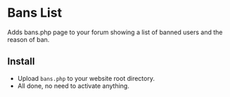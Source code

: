 # Bans List
Adds bans.php page to your forum showing a list of banned users and the reason of ban.

## Install
- Upload `bans.php` to your website root directory.
- All done, no need to activate anything.
